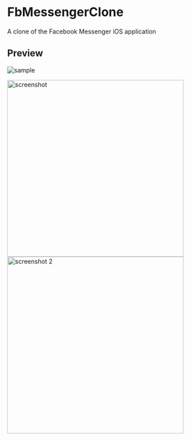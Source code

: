 # FbMessengerClone
A clone of the Facebook Messenger iOS application


## Preview
![sample](https://user-images.githubusercontent.com/22997478/28757808-fb371f10-7558-11e7-95d1-97f13085146a.gif)

<img width="406" alt="screenshot" src="https://user-images.githubusercontent.com/22997478/28757935-93332a78-755b-11e7-9960-d1080d3ff4af.png">          <img width="406" alt="screenshot 2" src="https://user-images.githubusercontent.com/22997478/28757936-933b65a8-755b-11e7-85bc-1a22ff086c44.png">

